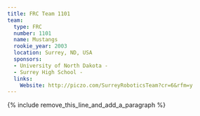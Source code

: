 ```yaml
---
title: FRC Team 1101
team:
  type: FRC
  number: 1101
  name: Mustangs
  rookie_year: 2003
  location: Surrey, ND, USA
  sponsors:
  - University of North Dakota -
  - Surrey High School -
  links:
    Website: http://piczo.com/SurreyRoboticsTeam?cr=6&rfm=y
---
```


{% include remove_this_line_and_add_a_paragraph %}
